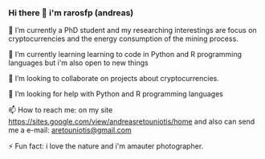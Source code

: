 ### Hi there 👋 i'm rarosfp (andreas)

🔭 I’m currently a PhD student and my researching interestings are focus on cryptocurrencies and the energy consumption of the mining process.

🌱 I’m currently learning learning to code in Python and R programming languages but i'm also open to new things

👯 I’m looking to collaborate on projects about cryptocurrencies.

🤔 I’m looking for help with Python and R programming languages

📫 How to reach me: on my site https://sites.google.com/view/andreasretouniotis/home and also can send me a e-mail: aretouniotis@gmail.com

⚡ Fun fact: i love the nature and i'm amauter photographer. 
